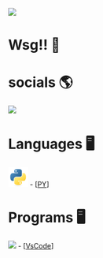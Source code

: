 ![](https://komarev.com/ghpvc/?username=eozri&color=blueviolet)

# Wsg!! 👋

# socials 🌎
<img src="https://discord.c99.nl/widget/theme-2/620061906186666006.png">

# Languages 🖥️
<img src="https://github.com/devicons/devicon/raw/master/icons/python/python-original.svg" width="40"> - [[PY](https://www.python.org/)]

# Programs 🖥️
<img src ="https://blog.leonhassan.co.uk/content/images/2019/06/visual-studio-code.svg" width="50"> - [[VsCode](https://code.visualstudio.com/)]
